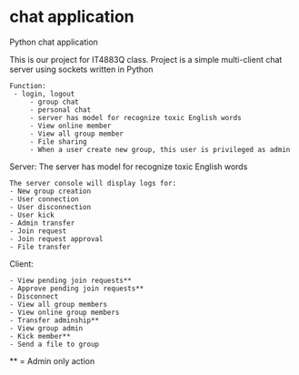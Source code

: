 # chat application
Python chat application

This is our project for IT4883Q class. Project is a simple multi-client chat server using sockets written in Python
	
	Function: 
	 - login, logout
         - group chat
         - personal chat
         - server has model for recognize toxic English words
         - View online member
         - View all group member
         - File sharing
         - When a user create new group, this user is privileged as admin
	 
Server: The server has model for recognize toxic English words
	
	The server console will display logs for:
	- New group creation
	- User connection
	- User disconnection
	- User kick
	- Admin transfer
	- Join request
	- Join request approval
	- File transfer

Client: 
	
	- View pending join requests**
	- Approve pending join requests**
	- Disconnect
	- View all group members
	- View online group members
	- Transfer adminship**
	- View group admin
	- Kick member**
	- Send a file to group
	
** = Admin only action

